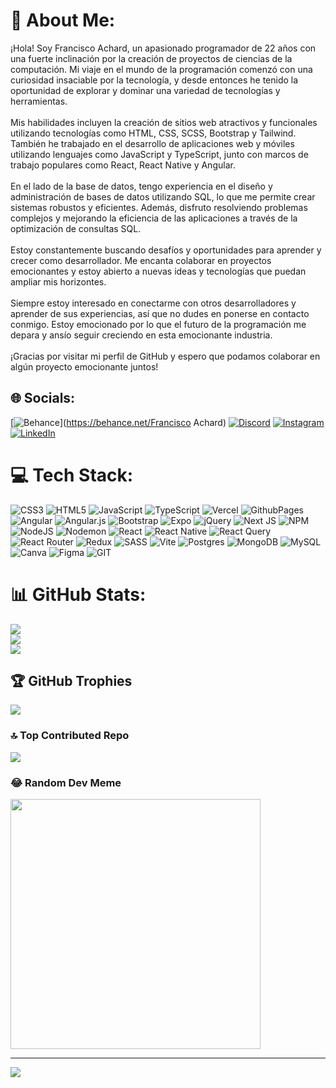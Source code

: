 # 💫 About Me:
¡Hola! Soy Francisco Achard, un apasionado programador de 22 años con una fuerte inclinación por la creación de proyectos de ciencias de la computación. Mi viaje en el mundo de la programación comenzó con una curiosidad insaciable por la tecnología, y desde entonces he tenido la oportunidad de explorar y dominar una variedad de tecnologías y herramientas.<br><br>Mis habilidades incluyen la creación de sitios web atractivos y funcionales utilizando tecnologías como HTML, CSS, SCSS, Bootstrap y Tailwind. También he trabajado en el desarrollo de aplicaciones web y móviles utilizando lenguajes como JavaScript y TypeScript, junto con marcos de trabajo populares como React, React Native y Angular.<br><br>En el lado de la base de datos, tengo experiencia en el diseño y administración de bases de datos utilizando SQL, lo que me permite crear sistemas robustos y eficientes. Además, disfruto resolviendo problemas complejos y mejorando la eficiencia de las aplicaciones a través de la optimización de consultas SQL.<br><br>Estoy constantemente buscando desafíos y oportunidades para aprender y crecer como desarrollador. Me encanta colaborar en proyectos emocionantes y estoy abierto a nuevas ideas y tecnologías que puedan ampliar mis horizontes.<br><br>Siempre estoy interesado en conectarme con otros desarrolladores y aprender de sus experiencias, así que no dudes en ponerse en contacto conmigo. Estoy emocionado por lo que el futuro de la programación me depara y ansío seguir creciendo en esta emocionante industria.<br><br>¡Gracias por visitar mi perfil de GitHub y espero que podamos colaborar en algún proyecto emocionante juntos!


## 🌐 Socials:
[![Behance](https://img.shields.io/badge/Behance-1769ff?logo=behance&logoColor=white)](https://behance.net/Francisco Achard) [![Discord](https://img.shields.io/badge/Discord-%237289DA.svg?logo=discord&logoColor=white)](https://discord.gg/FranAchard#0068) [![Instagram](https://img.shields.io/badge/Instagram-%23E4405F.svg?logo=Instagram&logoColor=white)](https://instagram.com/_fran_achard) [![LinkedIn](https://img.shields.io/badge/LinkedIn-%230077B5.svg?logo=linkedin&logoColor=white)](https://linkedin.com/in/Francisco-Achard) 

# 💻 Tech Stack:
![CSS3](https://img.shields.io/badge/css3-%231572B6.svg?style=for-the-badge&logo=css3&logoColor=white) ![HTML5](https://img.shields.io/badge/html5-%23E34F26.svg?style=for-the-badge&logo=html5&logoColor=white) ![JavaScript](https://img.shields.io/badge/javascript-%23323330.svg?style=for-the-badge&logo=javascript&logoColor=%23F7DF1E) ![TypeScript](https://img.shields.io/badge/typescript-%23007ACC.svg?style=for-the-badge&logo=typescript&logoColor=white) ![Vercel](https://img.shields.io/badge/vercel-%23000000.svg?style=for-the-badge&logo=vercel&logoColor=white) ![GithubPages](https://img.shields.io/badge/github%20pages-121013?style=for-the-badge&logo=github&logoColor=white) ![Angular](https://img.shields.io/badge/angular-%23DD0031.svg?style=for-the-badge&logo=angular&logoColor=white) ![Angular.js](https://img.shields.io/badge/angular.js-%23E23237.svg?style=for-the-badge&logo=angularjs&logoColor=white) ![Bootstrap](https://img.shields.io/badge/bootstrap-%238511FA.svg?style=for-the-badge&logo=bootstrap&logoColor=white) ![Expo](https://img.shields.io/badge/expo-1C1E24?style=for-the-badge&logo=expo&logoColor=#D04A37) ![jQuery](https://img.shields.io/badge/jquery-%230769AD.svg?style=for-the-badge&logo=jquery&logoColor=white) ![Next JS](https://img.shields.io/badge/Next-black?style=for-the-badge&logo=next.js&logoColor=white) ![NPM](https://img.shields.io/badge/NPM-%23CB3837.svg?style=for-the-badge&logo=npm&logoColor=white) ![NodeJS](https://img.shields.io/badge/node.js-6DA55F?style=for-the-badge&logo=node.js&logoColor=white) ![Nodemon](https://img.shields.io/badge/NODEMON-%23323330.svg?style=for-the-badge&logo=nodemon&logoColor=%BBDEAD) ![React](https://img.shields.io/badge/react-%2320232a.svg?style=for-the-badge&logo=react&logoColor=%2361DAFB) ![React Native](https://img.shields.io/badge/react_native-%2320232a.svg?style=for-the-badge&logo=react&logoColor=%2361DAFB) ![React Query](https://img.shields.io/badge/-React%20Query-FF4154?style=for-the-badge&logo=react%20query&logoColor=white) ![React Router](https://img.shields.io/badge/React_Router-CA4245?style=for-the-badge&logo=react-router&logoColor=white) ![Redux](https://img.shields.io/badge/redux-%23593d88.svg?style=for-the-badge&logo=redux&logoColor=white) ![SASS](https://img.shields.io/badge/SASS-hotpink.svg?style=for-the-badge&logo=SASS&logoColor=white) ![Vite](https://img.shields.io/badge/vite-%23646CFF.svg?style=for-the-badge&logo=vite&logoColor=white) ![Postgres](https://img.shields.io/badge/postgres-%23316192.svg?style=for-the-badge&logo=postgresql&logoColor=white) ![MongoDB](https://img.shields.io/badge/MongoDB-%234ea94b.svg?style=for-the-badge&logo=mongodb&logoColor=white) ![MySQL](https://img.shields.io/badge/mysql-%2300000f.svg?style=for-the-badge&logo=mysql&logoColor=white) ![Canva](https://img.shields.io/badge/Canva-%2300C4CC.svg?style=for-the-badge&logo=Canva&logoColor=white) ![Figma](https://img.shields.io/badge/figma-%23F24E1E.svg?style=for-the-badge&logo=figma&logoColor=white) ![GIT](https://img.shields.io/badge/Git-fc6d26?style=for-the-badge&logo=git&logoColor=white)
# 📊 GitHub Stats:
![](https://github-readme-stats.vercel.app/api?username=FranAchard&theme=radical&hide_border=false&include_all_commits=false&count_private=false)<br/>
![](https://github-readme-streak-stats.herokuapp.com/?user=FranAchard&theme=radical&hide_border=false)<br/>
![](https://github-readme-stats.vercel.app/api/top-langs/?username=FranAchard&theme=radical&hide_border=false&include_all_commits=false&count_private=false&layout=compact)

## 🏆 GitHub Trophies
![](https://github-profile-trophy.vercel.app/?username=FranAchard&theme=dark&no-frame=false&no-bg=true&margin-w=4)

### 🔝 Top Contributed Repo
![](https://github-contributor-stats.vercel.app/api?username=FranAchard&limit=5&theme=dark&combine_all_yearly_contributions=true)

### 😂 Random Dev Meme
<img src='https://randommeme-five.vercel.app/' style="height: 400px;"/>

---
[![](https://visitcount.itsvg.in/api?id=FranAchard&icon=0&color=0)](https://visitcount.itsvg.in)

<!-- Proudly created with GPRM ( https://gprm.itsvg.in ) -->
